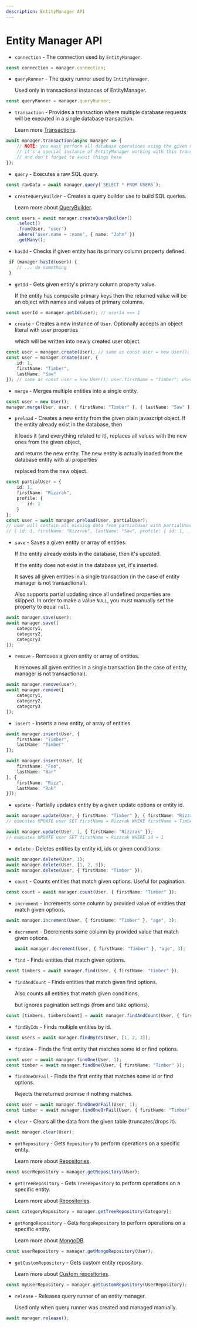 ```yaml
---
description: EntityManager API
---
```


# Entity Manager API

* `connection` - The connection used by `EntityManager`.

```typescript
const connection = manager.connection;
```

* `queryRunner` - The query runner used by `EntityManager`.

  Used only in transactional instances of EntityManager.

```typescript
const queryRunner = manager.queryRunner;
```

* `transaction` - Provides a transaction where multiple database requests will be executed in a single database transaction.

  Learn more [Transactions](transactions.md).

```typescript
await manager.transaction(async manager => {
    // NOTE: you must perform all database operations using the given manager instance
    // it's a special instance of EntityManager working with this transaction
    // and don't forget to await things here
});
```

* `query` - Executes a raw SQL query.

```typescript
const rawData = await manager.query(`SELECT * FROM USERS`);
```

* `createQueryBuilder` - Creates a query builder use to build SQL queries.

  Learn more about [QueryBuilder](select-query-builder.md).

```typescript
const users = await manager.createQueryBuilder()
    .select()
    .from(User, "user")
    .where("user.name = :name", { name: "John" })
    .getMany();
```

* `hasId` - Checks if given entity has its primary column property defined.

```typescript
 if (manager.hasId(user)) {
    // ... do something
 }
```

* `getId` - Gets given entity's primary column property value. 

  If the entity has composite primary keys then the returned value will be an object with names and values of primary columns.

```typescript
const userId = manager.getId(user); // userId === 1
```

* `create` - Creates a new instance of `User`. Optionally accepts an object literal with user properties

  which will be written into newly created user object.

```typescript
const user = manager.create(User); // same as const user = new User();
const user = manager.create(User, {
    id: 1,
    firstName: "Timber",
    lastName: "Saw"
}); // same as const user = new User(); user.firstName = "Timber"; user.lastName = "Saw";
```

* `merge` - Merges multiple entities into a single entity.

```typescript
const user = new User();
manager.merge(User, user, { firstName: "Timber" }, { lastName: "Saw" }); // same as user.firstName = "Timber"; user.lastName = "Saw";
```

* `preload` - Creates a new entity from the given plain javascript object. If the entity already exist in the database, then

  it loads it \(and everything related to it\), replaces all values with the new ones from the given object,

  and returns the new entity. The new entity is actually loaded from the database entity with all properties

  replaced from the new object.

```typescript
const partialUser = {
    id: 1,
    firstName: "Rizzrak",
    profile: {
        id: 1
    }
};
const user = await manager.preload(User, partialUser);
// user will contain all missing data from partialUser with partialUser property values:
// { id: 1, firstName: "Rizzrak", lastName: "Saw", profile: { id: 1, ... } }
```

* `save` - Saves a given entity or array of entities.

  If the entity already exists in the database, then it's updated.

  If the entity does not exist in the database yet, it's inserted.

  It saves all given entities in a single transaction \(in the case of entity manager is not transactional\).

  Also supports partial updating since all undefined properties are skipped. In order to make a value `NULL`, you must manually set the property to equal `null`.

```typescript
await manager.save(user);
await manager.save([
    category1,
    category2,
    category3
]);
```

* `remove` - Removes a given entity or array of entities.

  It removes all given entities in a single transaction \(in the case of entity, manager is not transactional\).

```typescript
await manager.remove(user);
await manager.remove([
    category1,
    category2,
    category3
]);
```

* `insert` - Inserts a new entity, or array of entities.

```typescript
await manager.insert(User, { 
    firstName: "Timber", 
    lastName: "Timber" 
});

await manager.insert(User, [{ 
    firstName: "Foo", 
    lastName: "Bar" 
}, { 
    firstName: "Rizz", 
    lastName: "Rak" 
}]);
```

* `update` - Partially updates entity by a given update options or entity id.

```typescript
await manager.update(User, { firstName: "Timber" }, { firstName: "Rizzrak" });
// executes UPDATE user SET firstName = Rizzrak WHERE firstName = Timber

await manager.update(User, 1, { firstName: "Rizzrak" });
// executes UPDATE user SET firstName = Rizzrak WHERE id = 1
```

* `delete` - Deletes entities by entity id, ids or given conditions:

```typescript
await manager.delete(User, 1);
await manager.delete(User, [1, 2, 3]);
await manager.delete(User, { firstName: "Timber" });
```

* `count` - Counts entities that match given options. Useful for pagination.

```typescript
const count = await manager.count(User, { firstName: "Timber" });
```

* `increment` - Increments some column by provided value of entities that match given options.

```typescript
await manager.increment(User, { firstName: "Timber" }, "age", 3);
```

* `decrement` - Decrements some column by provided value that match given options.

  ```typescript
  await manager.decrement(User, { firstName: "Timber" }, "age", 3);
  ```

* `find` - Finds entities that match given options.

```typescript
const timbers = await manager.find(User, { firstName: "Timber" });
```

* `findAndCount` - Finds entities that match given find options.

  Also counts all entities that match given conditions,

  but ignores pagination settings \(from and take options\).

```typescript
const [timbers, timbersCount] = await manager.findAndCount(User, { firstName: "Timber" });
```

* `findByIds` - Finds multiple entities by id.

```typescript
const users = await manager.findByIds(User, [1, 2, 3]);
```

* `findOne` - Finds the first entity that matches some id or find options.

```typescript
const user = await manager.findOne(User, 1);
const timber = await manager.findOne(User, { firstName: "Timber" });
```

* `findOneOrFail` - Finds the first entity that matches some id or find options.

  Rejects the returned promise if nothing matches.

```typescript
const user = await manager.findOneOrFail(User, 1);
const timber = await manager.findOneOrFail(User, { firstName: "Timber" });
```

* `clear` - Clears all the data from the given table \(truncates/drops it\).

```typescript
await manager.clear(User);
```

* `getRepository` - Gets `Repository` to perform operations on a specific entity.

  Learn more about [Repositories](working-with-repository.md).

```typescript
const userRepository = manager.getRepository(User);
```

* `getTreeRepository` - Gets `TreeRepository` to perform operations on a specific entity.

  Learn more about [Repositories](working-with-repository.md).

```typescript
const categoryRepository = manager.getTreeRepository(Category);
```

* `getMongoRepository` - Gets `MongoRepository` to perform operations on a specific entity.

  Learn more about [MongoDB](mongodb.md).

```typescript
const userRepository = manager.getMongoRepository(User);
```

* `getCustomRepository` - Gets custom entity repository.

  Learn more about [Custom repositories](custom-repository.md).

```typescript
const myUserRepository = manager.getCustomRepository(UserRepository);
```

* `release` - Releases query runner of an entity manager. 

  Used only when query runner was created and managed manually.

```typescript
await manager.release();
```


